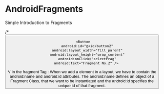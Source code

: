# AndroidFragments
Simple Introduction to Fragments

/*
<LinearLayout xmlns:android="http://schemas.android.com/apk/res/android"
    android:layout_width="match_parent"
    android:layout_height="match_parent"
    android:orientation="vertical" >
  <Button
        android:id="@+id/button1"
        android:layout_width="fill_parent"
        android:layout_height="wrap_content"
        android:text="Fragment No.1"
        android:onClick="selectFrag" />

     <Button
         android:id="@+id/button2"
         android:layout_width="fill_parent"
         android:layout_height="wrap_content"
         android:onClick="selectFrag"
         android:text="Fragment No.2" /> 

   <fragment
        android:name="com.javacodegeeks.android.fragmentstest.FragmentOne"
        android:id="@+id/fragment_place"
   		android:layout_width="match_parent"
   		android:layout_height="match_parent" />
    
</LinearLayout>
*/
In the fragment Tag : 
When we add a <fragment> element in a layout, we have to contain the android:name and android:id attributes. 
The android:name defines an object of a Fragment Class, that we want to be instantiated and
 the android:id specifies the unique id of that fragment.
